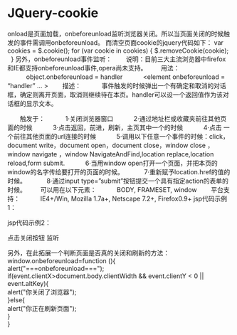 # JQuery-cookie
onload是页面加载，onbeforeunload监听浏览器关闭。所以当页面关闭的时候触发的事件需调用onbeforeunload。 而清空页面cookie的jquery代码如下：
    var cookies = $.cookie(); 
    for (var cookie in cookies) { 
      $.removeCookie(cookie); 
    }
另外，onbeforeunload事件监听： 
　　说明：目前三大主流浏览器中firefox和IE都支持onbeforeunload事件,opera尚未支持。 
　　用法： 
　　　object.onbeforeunload = handler 
　　　<element onbeforeunload = “handler” … ></element> 
　　描述： 
　　　事件触发的时候弹出一个有确定和取消的对话框，确定则离开页面，取消则继续待在本页。handler可以设一个返回值作为该对话框的显示文本。 

　　触发于： 
　　　1·关闭浏览器窗口 
　　　2·通过地址栏或收藏夹前往其他页面的时候 
　　　3·点击返回，前进，刷新，主页其中一个的时候 
　　　4·点击 一个前往其他页面的url连接的时候 
　　　5·调用以下任意一个事件的时候：click，document write，document open，document close，window close ，window navigate ，window NavigateAndFind,location replace,location reload,form submit. 
　　　6·当用window open打开一个页面，并把本页的window的名字传给要打开的页面的时候。 
　　　7·重新赋予location.href的值的时候。 
　　　8·通过input type=”submit”按钮提交一个具有指定action的表单的时候。 
　　可以用在以下元素： 
　　　BODY, FRAMESET, window 
　　平台支持： 
　　　IE4+/Win, Mozilla 1.7a+, Netscape 7.2+, Firefox0.9+ 
jsp代码示例1：
  <head>   
  <meta http-equiv="Content-Type" content="text/html; charset=gb2312" />   
  <title>onbeforeunload测试</title>   
  <script>   
    function checkLeave(){   
　   event.returnValue="确定离开当前页面吗？";   
    }   
  </script>   
  </head>   
  <body onbeforeunload="checkLeave()">   
  </body>   
  </html>
  
jsp代码示例2：
<!DOCTYPE HTML PUBLIC "-//W3C//DTD HTML 4.0 Transitional//EN">  
<HTML>  
 <HEAD>  
  <TITLE> top.html </TITLE>  
 </HEAD>  
 <script language="JavaScript">  
    window.onbeforeunload = function()  
    {  
        //  这是用来设定一个时间, 时间到了, 就会执行一个指定的 method。  
        setTimeout(onunloadcancel, 10);  
        return "真的离开?";  
    }  
    window.onunloadcancel = function()  
    {  
        alert("取消离开");  
    }  
</script>  
   
<BODY>  
   <p> 点击关闭按钮  监听</p>  
</BODY>  
</HTML>

另外，在此拓展一个判断页面是否真的关闭和刷新的方法：
window.onbeforeunload=function (){   
    alert("===onbeforeunload===");   
  if(event.clientX>document.body.clientWidth && event.clientY < 0 || event.altKey){   
    alert("你关闭了浏览器");   
  }else{   
    alert("你正在刷新页面");   
  }   
}   
